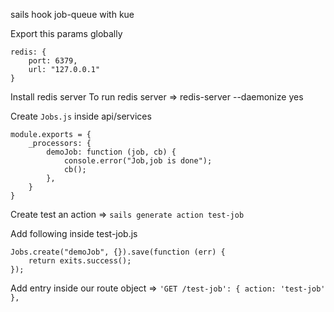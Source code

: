 sails hook job-queue with kue

Export this params globally

```
redis: {
    port: 6379,
    url: "127.0.0.1"
}
```

Install redis server
To run redis server
=> redis-server --daemonize yes


Create `Jobs.js` inside api/services
```
module.exports = { 
    _processors: {
        demoJob: function (job, cb) {
            console.error("Job,job is done");
            cb();
        },
    }
}
```

Create test an action
=> `sails generate action test-job`


Add following inside test-job.js
```
Jobs.create("demoJob", {}).save(function (err) {
    return exits.success();
});
```


Add entry inside our route object
=> `'GET /test-job': { action: 'test-job' },`